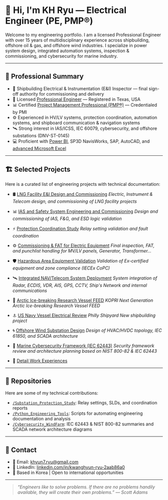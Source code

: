 # 👋 Hi, I'm KH Ryu — Electrical Engineer (PE, PMP®)

Welcome to my engineering portfolio. I am a licensed Professional Engineer with over 15 years of multidisciplinary experience across shipbuilding, offshore oil & gas, and offshore wind industries. I specialize in power system design, integrated automation systems, inspection & commissioning, and cybersecurity for marine industry.

---

## 🧩 Professional Summary

* 🔧 Shipbuilding Electrical & Instrumentation (E&I) Inspector — final sign-off authority for commissioning and delivery  
* 📐 Licensed [Professional Engineer](https://github.com/kh-ryu1/kh-ryu1/blob/main/Certificates/Professional%20Engineer%20-%20Texas%20Board.pdf) — Registered in Texas, USA
* 📊 Certified [Project Management Professional (PMP®)](https://github.com/kh-ryu1/kh-ryu1/blob/main/Certificates/PMP%20Certfication_renewed.pdf) — Credentialed by PMI
* ⚙️ Experienced in HV/LV systems, protection coordination, automation systems, and shipboard communication & navigation systems  
* 🛰️ Strong interest in IAS/ICSS, IEC 60079, cybersecurity, and offshore substations (DNV-ST-0145)  
* 💻 Proficient with [Power BI](https://github.com/kh-ryu1/kh-ryu1/blob/main/Certificates/PowerBI_Tengizchevroil%20project%20-%20Field%20verification%20status%20report.pdf), SP3D NavisWorks, SAP, AutoCAD, and [advanced Microsoft Excel](https://github.com/kh-ryu1/kh-ryu1/blob/main/Certificates/[Certificate]%20MOS%20expert%202003.pdf)  

---

## 🏗️ Selected Projects

Here is a curated list of engineering projects with technical documentation:

* 🛢️ [LNG Facility E&I Design and Commissioning](./LNG_Facility_Electrical_Design_and_Commissioning/README.md)
  *Electric, Instrument & Telecom design, and commissioning of LNG facility projects*

* 📊 [IAS and Safety System Engineering and Commissioning](./IAS_and_Safety_System_Engineering_and_Commissioning/README.md)
  *Design and commissioning of IAS, F&G, and ESD logic validation*
    
* ⚡ [Protection Coordination Study](./Protection_Coordination_Study/README.md)
  *Relay setting validation and fault coordination*

* ⚙️ [Commissioning & FAT for Electric Equipment](./Commissioning_Switchboards/README.md)
  *Final inspection, FAT, and punchlist handling for MV/LV panels, Generator, Transformer...*

* 🛡️ [Hazardous Area Equipment Validation](./Hazardous_Area_Inspection/README.md)
  *Validation of Ex-certified equipment and zone compliance (IECEx CoPC)*

* 🛰️ [Integrated NAV/Telecom System Deployment](./Telecom_NAV_Integration/README.md)
  *System integration of Radar, ECDIS, VDR, AIS, GPS, CCTV, Ship's Network and internal communications*

* 🧭 [Arctic Ice-breaking Research Vessel FEED](./Arctic_Observation_Vessel_FEED/README.md)
  *KOPRI Next Generation Arctic Ice-breaking Research Vessel FEED*

* ⚓ [US Navy Vessel Electrical Review](./Navy_Electrical_Review/README.md)
  *Philly Shipyard New shipbuilding project*

* 🌀 [Offshore Wind Substation Design](./Offshore_Wind_Design/README.md)
  *Design of HVAC/HVDC topology, IEC 61850, and SCADA architecture*

* 🔐 [Marine Cybersecurity Framework (IEC 62443)](./Cybersecurity_SCADA/README.md)
  *Security framework review and architecture planning based on NIST 800-82 & IEC 62443*

* 🎯 [Detail Work Experiences](./Detail_Experiences/README.md)
  
  
---

## 📁 Repositories

Here are some of my technical contributions:

- [`/Substation_Protection_Study`](https://github.com/<your-username>/Substation_Protection_Study): Relay settings, SLDs, and coordination reports  
- [`/Python_Engineering_Tools`](https://github.com/<your-username>/Python_Engineering_Tools): Scripts for automating engineering documentation and analysis  
- [`/Cybersecurity_WindFarm`](https://github.com/<your-username>/Cybersecurity_WindFarm): IEC 62443 & NIST 800-82 summaries and SCADA network architecture diagrams  

---

## 📢 Contact

* 📧 Email: [khyun7.ryu@gmail.com](mailto:khyun7.ryu@gmail.com)  
* 💼 LinkedIn: [linkedin.com/in/kwanghyun-ryu-2aab86a0](https://linkedin.com/in/kwanghyun-ryu-2aab86a0)  
* 📍 Based in Korea | Open to international opportunities  

---

> *“Engineers like to solve problems. If there are no problems handily available, they will create their own problems.” — Scott Adams*
